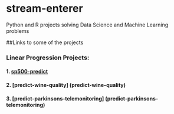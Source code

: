 # stream-enterer
Python and R projects solving Data Science and Machine Learning problems

##Links to some of the projects
### Linear Progression Projects:
#### 1. [sp500-predict](sp500-predict)
#### 2. [predict-wine-quality] (predict-wine-quality)
#### 3. [predict-parkinsons-telemonitoring] (predict-parkinsons-telemonitoring)



